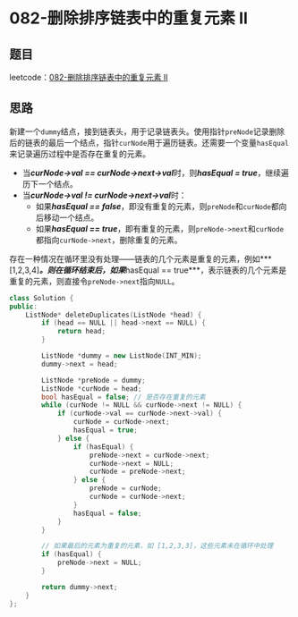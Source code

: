 # 082-删除排序链表中的重复元素 II

## 题目

leetcode：[082-删除排序链表中的重复元素 II](https://leetcode-cn.com/problems/remove-duplicates-from-sorted-list-ii/)


## 思路

新建一个`dummy`结点，接到链表头，用于记录链表头。使用指针`preNode`记录删除后的链表的最后一个结点，指针`curNode`用于遍历链表。还需要一个变量`hasEqual`来记录遍历过程中是否存在重复的元素。

- 当***curNode->val == curNode->next->val***时，则***hasEqual = true***，继续遍历下一个结点。
- 当***curNode->val != curNode->next->val***时：
  - 如果***hasEqual == false***，即没有重复的元素，则`preNode`和`curNode`都向后移动一个结点。
  - 如果***hasEqual == true***，即有重复的元素，则`preNode->next`和`curNode`都指向`curNode->next`，删除重复的元素。

存在一种情况在循环里没有处理——链表的几个元素是重复的元素，例如***[1,2,3,4]***。则在循环结束后，如果***hasEqual == true***，表示链表的几个元素是重复的元素，则直接令`preNode->next`指向`NULL`。

```c++
class Solution {
public:
    ListNode* deleteDuplicates(ListNode *head) {
        if (head == NULL || head->next == NULL) {
            return head;
        }

        ListNode *dummy = new ListNode(INT_MIN);
        dummy->next = head;

        ListNode *preNode = dummy;
        ListNode *curNode = head;
        bool hasEqual = false; // 是否存在重复的元素
        while (curNode != NULL && curNode->next != NULL) {
            if (curNode->val == curNode->next->val) {
                curNode = curNode->next;
                hasEqual = true;
            } else {
                if (hasEqual) {
                    preNode->next = curNode->next;
                    curNode->next = NULL;
                    curNode = preNode->next;
                } else {
                    preNode = curNode;
                    curNode = curNode->next;
                }
                hasEqual = false;
            }
        }

        // 如果最后的元素为重复的元素，如 [1,2,3,3]，这些元素未在循环中处理
        if (hasEqual) {
            preNode->next = NULL;
        }

        return dummy->next;
    }
};
```


